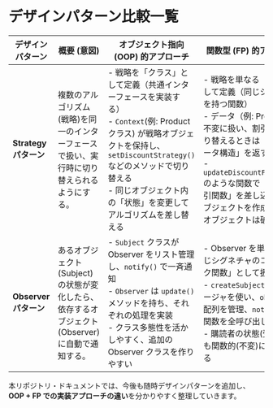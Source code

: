 # デザインパターン比較一覧

| デザインパターン         | 概要 (意図)                                                                                      | オブジェクト指向 (OOP) 的アプローチ                                                                                    | 関数型 (FP) 的アプローチ                                                                                           |
|--------------------------|------------------------------------------------------------------------------------------------|-----------------------------------------------------------------------------------------------------------------------|--------------------------------------------------------------------------------------------------------------------|
| **Strategy パターン**    | 複数のアルゴリズム(戦略)を同一のインターフェースで扱い、実行時に切り替えられるようにする。        | - 戦略を「クラス」として定義（共通インターフェースを実装する）<br>- `Context`(例: Product クラス) が戦略オブジェクトを保持し、`setDiscountStrategy()` などのメソッドで切り替える<br>- 同じオブジェクト内の「状態」を変更してアルゴリズムを差し替える                                                         | - 戦略を単なる「関数」として定義（同じシグネチャを持つ関数）<br>- データ（例: Product）を不変に扱い、割引方法を切り替えるときは「新しいデータ構造」を返す<br>- `updateDiscountFunction()` のような関数で「新しい割引関数」を差し込んだ新オブジェクトを作成し、元のオブジェクトは破壊しない                        |
| **Observer パターン**        | あるオブジェクト(Subject)の状態が変化したら、依存するオブジェクト(Observer)に自動で通知する。 | - `Subject` クラスが Observer をリスト管理し、`notify()` で一斉通知<br>- `Observer` は `update()` メソッドを持ち、それぞれの処理を実装<br>- クラス多態性を活かしやすく、追加の Observer クラスを作りやすい                                    | - Observer を単なる「同じシグネチャのコールバック関数」として扱う<br>- `createSubject()` でクロージャを使い、`observers` 配列を管理、`notify()` で関数を全呼び出し<br>- 購読者の状態(受信履歴)も関数的(不変)に管理できる                                              |

本リポジトリ・ドキュメントでは、今後も随時デザインパターンを追加し、  
**OOP + FP での実装アプローチの違い**を分かりやすく整理していきます。